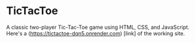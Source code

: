# TicTacToe
 A classic two-player Tic-Tac-Toe game using HTML, CSS, and JavaScript.
Here's a (https://tictactoe-dqn5.onrender.com) [link] of the working site.
